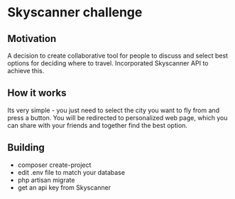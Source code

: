 # Skyscanner challenge

## Motivation

A decision to create collaborative tool for people to discuss and select
best options for deciding where to travel. Incorporated Skyscanner API to achieve this.

## How it works

Its very simple - you just need to select the city you want to fly from and press a button.
You will be redirected to personalized web page, which you can share with your friends and together
find the best option.

## Building
* composer create-project
* edit .env file to match your database
* php artisan migrate
* get an api key from Skyscanner
